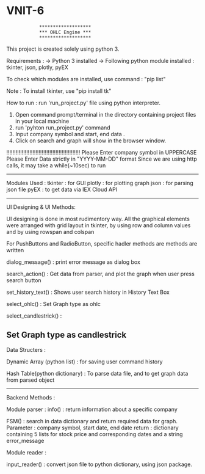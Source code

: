 # VNIT-6
				*******************
				*** OHLC Engine ***
				*******************


This project is created solely using python 3.

Requirements :
-> Python 3 installed
-> Following python module installed :
    tkinter, json, plotly, pyEX 

To check which modules are installed, use command : 
"pip list"

Note : To install tkinter, use "pip install tk"

How to run :
run 'run_project.py' file using python interpreter.
1. Open command prompt/terminal in the directory containing project files in your local machine
2. run 'pyhton run_project.py' command 
3. Input company symbol and start, end data .
4. Click on search and graph will show in the browser window.

!!!!!!!!!!!!!!!!!!!!!!!!!!!!!!!!!!!!!!!!!!!!!!!!
Please Enter company symbol in UPPERCASE
Please Enter Data strictly in "YYYY-MM-DD" format
Since we are using http calls, it may take a while(~10sec) to run 

-------------------------------------------------------------
Modules Used : 
tkinter : for GUI
plotly : for plotting graph
json : for parsing json file
pyEX : to get data via IEX Cloud API

-------------------------------------------------------------
UI Designing & UI Methods:

UI designing is done in most rudimentory way. 
All the graphical elements were arranged with grid layout in tkinter,
by using row and column values and by using rowspan and colspan

For PushButtons and RadioButton, specific hadler methods are methods are written

dialog_message() :
print error message as dialog box

search_action() :
Get data from parser, and plot the graph when user press search button

set_history_text() :
Shows user search history in History Text Box

select_ohlc() :
Set Graph type as ohlc

select_candlestrick() :

Set Graph type as candlestrick
-------------------------------------------------------------
Data Structers :

Dynamic Array (python list) :
for saving user command history

Hash Table(python dictionary) :
To parse data file, and to get graph data from parsed object

-------------------------------------------------------------
Backend Methods :

Module parser :
info() :
return information about a specific company

FSM() :
search in data dictionary and return required data for graph.
Parameter : company symbol, start date, end date
return : dictionary containing 5 lists for stock price and corresponding dates
and a string error_message

Module reader :

input_reader() :
convert json file to python dictionary, using json package.



